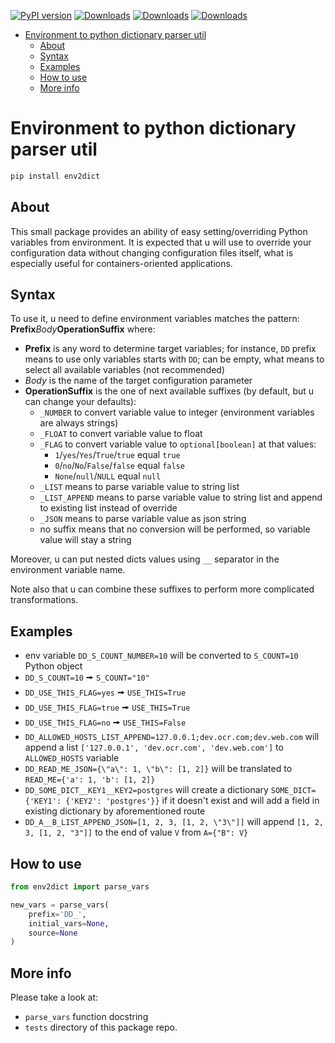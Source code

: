 [![PyPI version](https://badge.fury.io/py/env2dict.svg)](https://pypi.org/project/env2dict/)
[![Downloads](https://pepy.tech/badge/env2dict)](https://pepy.tech/project/env2dict)
[![Downloads](https://pepy.tech/badge/env2dict/month)](https://pepy.tech/project/env2dict)
[![Downloads](https://pepy.tech/badge/env2dict/week)](https://pepy.tech/project/env2dict)

- [Environment to python dictionary parser util](#environment-to-python-dictionary-parser-util)
  - [About](#about)
  - [Syntax](#syntax)
  - [Examples](#examples)
  - [How to use](#how-to-use)
  - [More info](#more-info)


# Environment to python dictionary parser util

```sh
pip install env2dict
```

## About

This small package provides an ability of easy setting/overriding Python variables from environment. It is expected that u will use to override your configuration data without changing configuration files itself, what is especially useful for containers-oriented applications.

## Syntax

To use it, u need to define environment variables matches the pattern: **Prefix***Body***OperationSuffix** where:
* **Prefix** is any word to determine target variables; for instance, `DD` prefix means to use only variables starts with `DD`; can be empty, what means to select all available variables (not recommended) 
* *Body* is the name of the target configuration parameter
* **OperationSuffix** is the one of next available suffixes (by default, but u can change your defaults):
  * `_NUMBER` to convert variable value to integer (environment variables are always strings)
  * `_FLOAT` to convert variable value to float
  * `_FLAG` to convert variable value to `optional[boolean]` at that values:
    *  `1`/`yes`/`Yes`/`True`/`true` equal `true`
    *  `0`/`no`/`No`/`False`/`false` equal `false`
    *  `None`/`null`/`NULL` equal `null`
  * `_LIST` means to parse variable value to string list
  * `_LIST_APPEND` means to parse variable value to string list and append to existing list instead of override
  * `_JSON` means to parse variable value as json string
  * no suffix means that no conversion will be performed, so variable value will stay a string

Moreover, u can put nested dicts values using `__` separator in the environment variable name.

Note also that u can combine these suffixes to perform more complicated transformations.

## Examples

* env variable `DD_S_COUNT_NUMBER=10` will be converted to `S_COUNT=10` Python object
* `DD_S_COUNT=10` 🠚 `S_COUNT="10"`
* `DD_USE_THIS_FLAG=yes` 🠚 `USE_THIS=True`
* `DD_USE_THIS_FLAG=true` 🠚 `USE_THIS=True`
* `DD_USE_THIS_FLAG=no` 🠚 `USE_THIS=False`
* `DD_ALLOWED_HOSTS_LIST_APPEND=127.0.0.1;dev.ocr.com;dev.web.com` will append a list `['127.0.0.1', 'dev.ocr.com', 'dev.web.com']` to `ALLOWED_HOSTS` variable
* `DD_READ_ME_JSON={\"a\": 1, \"b\": [1, 2]}` will be translated to `READ_ME={'a': 1, 'b': [1, 2]}`
* `DD_SOME_DICT__KEY1__KEY2=postgres` will create a dictionary `SOME_DICT={'KEY1': {'KEY2': 'postgres'}}` if it doesn't exist and will add a field in existing dictionary by aforementioned route
* `DD_A__B_LIST_APPEND_JSON=[1, 2, 3, [1, 2, \"3\"]]` will append `[1, 2, 3, [1, 2, "3"]]` to the end of value `V` from `A={"B": V}`

## How to use

```python
from env2dict import parse_vars

new_vars = parse_vars(
    prefix='DD_',
    initial_vars=None,
    source=None
)
```

## More info

Please take a look at: 
* `parse_vars` function docstring
* `tests` directory of this package repo.

